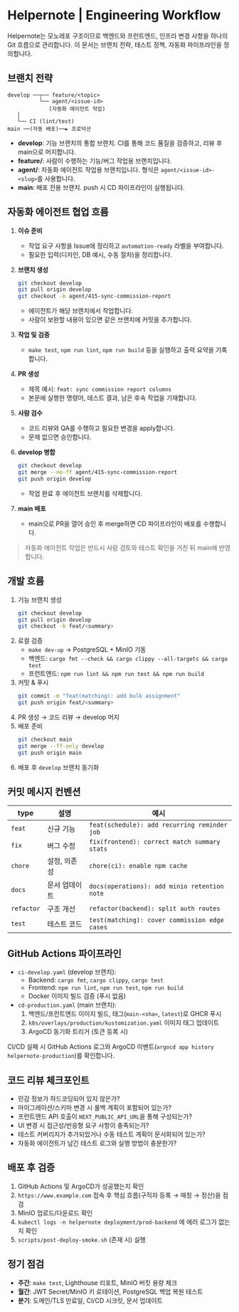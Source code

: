 # Helpernote | Engineering Workflow

Helpernote는 모노레포 구조이므로 백엔드와 프런트엔드, 인프라 변경 사항을 하나의 Git 흐름으로 관리합니다. 이 문서는 브랜치 전략, 테스트 정책, 자동화 파이프라인을 정의합니다.

## 브랜치 전략

```
develop ──┬── feature/<topic>
          └── agent/<issue-id>
             (자동화 에이전트 작업)
   │
   └── CI (lint/test)
main ──(자동 배포)──► 프로덕션
```

- **develop**: 기능 브랜치의 통합 브랜치. CI를 통해 코드 품질을 검증하고, 리뷰 후 main으로 머지합니다.
- **feature/**: 사람이 수행하는 기능/버그 작업용 브랜치입니다.
- **agent/**: 자동화 에이전트 작업용 브랜치입니다. 형식은 `agent/<issue-id>-<slug>`를 사용합니다.
- **main**: 배포 전용 브랜치. push 시 CD 파이프라인이 실행됩니다.

## 자동화 에이전트 협업 흐름

1. **이슈 준비**
   - 작업 요구 사항을 Issue에 정리하고 `automation-ready` 라벨을 부여합니다.
   - 필요한 입력(디자인, DB 예시, 수동 절차)을 정리합니다.

2. **브랜치 생성**
   ```bash
   git checkout develop
   git pull origin develop
   git checkout -b agent/415-sync-commission-report
   ```
   - 에이전트가 해당 브랜치에서 작업합니다.
   - 사람이 보완할 내용이 있으면 같은 브랜치에 커밋을 추가합니다.

3. **작업 및 검증**
   - `make test`, `npm run lint`, `npm run build` 등을 실행하고 출력 요약을 기록합니다.

4. **PR 생성**
   - 제목 예시: `feat: sync commission report columns`
   - 본문에 실행한 명령어, 테스트 결과, 남은 후속 작업을 기재합니다.

5. **사람 검수**
   - 코드 리뷰와 QA를 수행하고 필요한 변경을 apply합니다.
   - 문제 없으면 승인합니다.

6. **develop 병합**
   ```bash
   git checkout develop
   git merge --no-ff agent/415-sync-commission-report
   git push origin develop
   ```
   - 작업 완료 후 에이전트 브랜치를 삭제합니다.

7. **main 배포**
   - main으로 PR을 열어 승인 후 merge하면 CD 파이프라인이 배포를 수행합니다.

> 자동화 에이전트 작업은 반드시 사람 검토와 테스트 확인을 거친 뒤 main에 반영합니다.

## 개발 흐름

1. 기능 브랜치 생성  
   ```bash
   git checkout develop
   git pull origin develop
   git checkout -b feat/<summary>
   ```
2. 로컬 검증  
   - `make dev-up` → PostgreSQL + MinIO 기동  
   - 백엔드: `cargo fmt --check && cargo clippy --all-targets && cargo test`  
   - 프런트엔드: `npm run lint && npm run test && npm run build`
3. 커밋 & 푸시  
   ```bash
   git commit -m "feat(matching): add bulk assignment"
   git push origin feat/<summary>
   ```
4. PR 생성 → 코드 리뷰 → develop 머지
5. 배포 준비  
   ```bash
   git checkout main
   git merge --ff-only develop
   git push origin main
   ```
6. 배포 후 `develop` 브랜치 동기화

## 커밋 메시지 컨벤션

| type | 설명 | 예시 |
| ---- | ---- | ---- |
| `feat` | 신규 기능 | `feat(schedule): add recurring reminder job` |
| `fix` | 버그 수정 | `fix(frontend): correct match summary stats` |
| `chore` | 설정, 의존성 | `chore(ci): enable npm cache` |
| `docs` | 문서 업데이트 | `docs(operations): add minio retention note` |
| `refactor` | 구조 개선 | `refactor(backend): split auth routes` |
| `test` | 테스트 코드 | `test(matching): cover commission edge cases` |

## GitHub Actions 파이프라인

- `ci-develop.yaml` (develop 브랜치):
  - Backend: `cargo fmt`, `cargo clippy`, `cargo test`
  - Frontend: `npm run lint`, `npm run test`, `npm run build`
  - Docker 이미지 빌드 검증 (푸시 없음)
- `cd-production.yaml` (main 브랜치):
  1. 백엔드/프런트엔드 이미지 빌드, 태그(`main-<sha>`, `latest`)로 GHCR 푸시
  2. `k8s/overlays/production/kustomization.yaml` 이미지 태그 업데이트
  3. ArgoCD 동기화 트리거 (토큰 등록 시)

CI/CD 실패 시 GitHub Actions 로그와 ArgoCD 이벤트(`argocd app history helpernote-production`)를 확인합니다.

## 코드 리뷰 체크포인트

- 민감 정보가 하드코딩되어 있지 않은가?
- 마이그레이션/스키마 변경 시 롤백 계획이 포함되어 있는가?
- 프런트엔드 API 호출이 `NEXT_PUBLIC_API_URL`을 통해 구성되는가?
- UI 변경 시 접근성/반응형 요구 사항이 충족되는가?
- 테스트 커버리지가 추가되었거나 수동 테스트 계획이 문서화되어 있는가?
- 자동화 에이전트가 남긴 테스트 로그와 실행 방법이 충분한가?

## 배포 후 검증

1. GitHub Actions 및 ArgoCD가 성공했는지 확인
2. `https://www.example.com` 접속 후 핵심 흐름(구직자 등록 → 매칭 → 정산)을 점검
3. MinIO 업로드/다운로드 확인
4. `kubectl logs -n helpernote deployment/prod-backend` 에 에러 로그가 없는지 확인
5. `scripts/post-deploy-smoke.sh` (존재 시) 실행

## 정기 점검

- **주간**: `make test`, Lighthouse 리포트, MinIO 버킷 용량 체크
- **월간**: JWT Secret/MinIO 키 로테이션, PostgreSQL 백업 복원 테스트
- **분기**: 도메인/TLS 만료일, CI/CD 시크릿, 문서 업데이트
